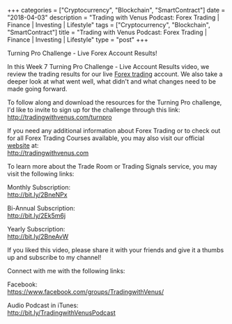 +++
categories = ["Cryptocurrency", "Blockchain", "SmartContract"]
date = "2018-04-03"
description = "Trading with Venus Podcast: Forex Trading | Finance | Investing | Lifestyle"
tags = ["Cryptocurrency", "Blockchain", "SmartContract"]
title = "Trading with Venus Podcast: Forex Trading | Finance | Investing | Lifestyle"
type = "post"
+++

Turning Pro Challenge - Live Forex Account Results!

In this Week 7 Turning Pro Challenge - Live Account Results video, we
review the trading results for our live [Forex trading](https://www.fintechee.com/forex-trading-strategies/) account. We also
take a deeper look at what went well, what didn't and what changes need
to be made going forward.

To follow along and download the resources for the Turning Pro
challenge, I'd like to invite to sign up for the challenge through this
link:  
http://tradingwithvenus.com/turnpro

If you need any additional information about Forex Trading or to check
out for all Forex Trading Courses available, you may also visit our
official [website](https://www.playgroundfx.com/blog/website-for-forex-trading/) at:  
http://tradingwithvenus.com

To learn more about the Trade Room or Trading Signals service, you may
visit the following links:

Monthly Subscription:  
http://bit.ly/2BneNPx  
  
Bi-Annual Subscription:  
http://bit.ly/2Ek5m6j

Yearly Subscription:  
http://bit.ly/2BneAvW

If you liked this video, please share it with your friends and give it a
thumbs up and subscribe to my channel!

Connect with me with the following links:

Facebook:  
https://www.facebook.com/groups/TradingwithVenus/

Audio Podcast in iTunes:  
http://bit.ly/TradingwithVenusPodcast
